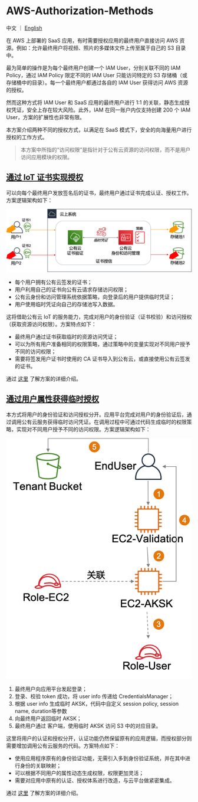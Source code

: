 # AWS-Authorization-Methods
 
中文 ｜ [English](README-ENG.md)

在 AWS 上部署的 SaaS 应用，有时需要授权应用的最终用户直接访问 AWS 资源。例如：允许最终用户将视频、照片的多媒体文件上传至属于自己的 S3 目录中。

最为简单的操作是为每个最终用户创建一个 IAM User，分别关联不同的 IAM Policy，通过 IAM Policy 限定不同的 IAM User 只能访问特定的 S3 存储桶（或存储桶中的目录）。每一个最终用户都通过各自的 IAM User 获得访问 AWS 资源的授权。

然而这种方式将 IAM User 和 SaaS 应用的最终用户进行 1:1 的关联，静态生成授权凭证，安全上存在较大风险。此外，IAM 在同一账户内仅支持创建 200 个 IAM User，方案的扩展性也非常有限。

本方案介绍两种不同的授权方式，以满足在 SaaS 模式下，安全的向海量用户进行授权的工作方式。

>本方案中所指的“访问权限”是指针对于公有云资源的访问权限，而不是用户访问应用模块的权限。

## [通过 IoT 证书实现授权](iot-cert/iot-cert-cn.md) ##

可以向每个最终用户发放签名后的证书，最终用户通过证书完成认证、授权工作。方案逻辑架构如下：

![cert-Auth](png/01-cert-Auth.png "cert-Auth")

- 每个用户拥有公有云签发的证书；
- 用户利用自己的证书向公有云请求存储访问权限；
- 公有云身份和访问管理系统依据策略，向登录后的用户提供临时凭证；
- 用户使用临时凭证向自己的存储池写入数据。

这将借助公有云 IoT 的服务能力，完成对用户的身份验证（证书校验）和访问授权（获取资源访问权限）。方案特点如下：

- 最终用户通过证书获取临时的资源访问凭证；
- 可以为所有用户准备相同的权限策略，通过策略中的变量实现对不同用户授予不同的访问权限；
- 需要将签发用户证书时使用的 CA 证书导入到公有云，或直接使用公有云签发的证书。

通过 [这里](iot-cert/cert-Auth-cn.md) 了解方案的详细介绍。

## [通过用户属性获得临时授权](ass-role/ass-role-cn.md) ##
本方式将用户的身份验证和访问授权分开。应用平台完成对用户的身份验证后，通过调用公有云服务获得临时访问凭证。在调用过程中可通过代码生成临时的权限策略，实现对不同用户授予不同的访问权限。方案逻辑架构如下：

![ass-Role](png/02-ass-Role.png "ass-Role")

1. 最终用户向应用平台发起登录；
2. 登录、校验 token 成功，将 user info 传递给 CredentialsManager；
3. 根据 user info 生成临时 AKSK，代码中自定义 session policy, session name, duration等参数
4. 向最终用户返回临时 AKSK；
5. 最终用户通过 客户端，使用临时 AKSK 访问 S3 中的对应目录。

这里将用户的认证和授权分开，认证功能仍然保留原有的应用逻辑，而授权部分则需要增加调用公有云服务的代码。方案特点如下：

- 使用应用程序原有的身份验证功能，无需引入多到身份验证系统，并在其中进行身份的关联映射；
- 可以根据不同用户的属性动态生成权限，权限更加灵活；
- 需要对应用中原有的认证、授权体系进行改造，与云平台做紧密集成。

通过 [这里](ass-role/ass-role-cn.md) 了解方案的详细介绍。